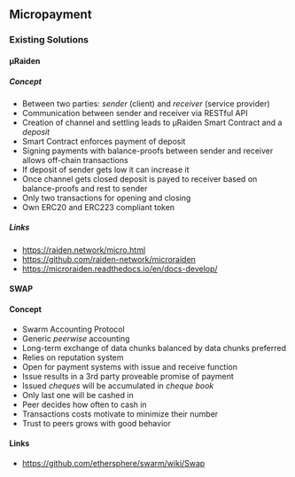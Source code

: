 ## Micropayment

### Existing Solutions

#### µRaiden

##### Concept

- Between two parties: *sender* (client) and *receiver* (service provider)
- Communication between sender and receiver via RESTful API
- Creation of channel and settling leads to µRaiden Smart Contract and a *deposit*
- Smart Contract enforces payment of deposit
- Signing payments with balance-proofs between sender and receiver allows off-chain transactions
- If deposit of sender gets low it can increase it
- Once channel gets closed deposit is payed to receiver based on balance-proofs and rest to sender
- Only two transactions for opening and closing
- Own ERC20 and ERC223 compliant token

##### Links

- https://raiden.network/micro.html
- https://github.com/raiden-network/microraiden
- https://microraiden.readthedocs.io/en/docs-develop/

#### SWAP

#### Concept

- Swarm Accounting Protocol
- Generic *peerwise* accounting
- Long-term exchange of data chunks balanced by data chunks preferred
- Relies on reputation system
- Open for payment systems with issue and receive function
- Issue results in a 3rd party proveable promise of payment
- Issued *cheques* will be accumulated in *cheque book*
- Only last one will be cashed in
- Peer decides how often to cash in
- Transactions costs motivate to minimize their number
- Trust to peers grows with good behavior

#### Links

- https://github.com/ethersphere/swarm/wiki/Swap
